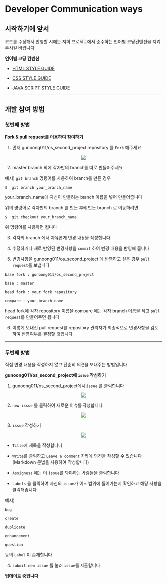 # Developer Communication ways

## 시작하기에 앞서

코드를 수정해서 반영할 시에는 저희 프로젝트에서 준수하는 언어별 코딩컨벤션을 지켜주시길 바랍니다

<strong> 언어별 코딩 컨벤션</strong>

* [HTML STYLE GUIDE](https://github.com/gunoong011/os_second_project/blob/master/modify/html_rule.md)

* [CSS STYLE GUIDE](https://github.com/gunoong011/os_second_project/blob/master/modify/Kimsun.md)

* [JAVA SCRIPT STYLE GUIDE](https://github.com/gunoong011/os_second_project/blob/master/modify/Hong.md)

----


## 개발 참여 방법 

### 첫번째 방법 

<strong> Fork & pull request를 이용하여 참여하기</strong>

1. 먼저 gunoong011/os_second_project repository 를 `Fork` 해주세요 

<p align ="center">
<img src ="https://github.com/gunoong011/test_demo/blob/master/image_test/real_fork.png">
</p>

2. master branch 외에 각자만의 branch를 따로 만들어주세요 

예시) `git branch` 명령어를 사용하여 branch를 만든 경우 

	$  git branch your_branch_name

your_branch_name에 자신이 만들려는 branch 이름을 넣어 만들어줍니다

위의 명령어로 각자만의 branch 를 만든 후에 만든 branch 로 이동하려면 

	$  git checkout your_branch_name 

위 명령어를 사용하면 됩니다

3. 각자의 branch 에서 자유롭게 변경 내용을 작성합니다.

4. 수정하거나 새로 반영된 변경사항을 `commit` 하여 변경 내용을 반영해 줍니다 

5. 변경사항을 gunoong011/os_second_project 에 반영하고 싶은 경우 `pull request`를 보냅니다


```{.no-highlight}
base fork : gunoong011/os_second_project 

base : master 

head fork : your fork repository 

compare : your_branch_name
```

head fork에 각자 repository 이름을 compare 에는 각자 branch 이름을 적고 `pull request`를 만들어주면 됩니다

6. 이렇게 보내신 pull request를 repository 관리자가 최종적으로 변경사항을 검토하여 반영여부를 결정할 것입니다

---

### 두번째 방법 

직접 변경 내용을 작성하지 않고 단순히 의견을 보내주는 방법입니다

<strong>gunoong011/os_second_project에 `issue` 작성하기</strong>

1. gunoong011/os_second_project에서 `issue` 를 클릭합니다

<p align ="center">
<img src ="https://github.com/gunoong011/test_demo/blob/master/image_test/create_issue2.png">
</p>

2. `new issue` 를 클릭하여 새로운 이슈를 작성합니다

<p align ="center">
<img src ="https://github.com/gunoong011/test_demo/blob/master/image_test/new_issue3.png">
</p>

3. `issue` 작성하기 

<p align ="center">
<img src ="https://github.com/gunoong011/test_demo/blob/master/image_test/issue_write.png">
</p>

* `Title`에 제목을 작성합니다 

* `Write`를 클릭하고 `Leave a comment` 자리에 의견을 작성할 수 있습니다 (Markdown 문법을 사용하여 작성합니다)

* `Assigness` 에는 이 `issue`를 봐야하는 사람들을 클릭합니다 

* `Labels` 을 클릭하여 자신의 `issue`가 어느 범위에 들어가는지 확인하고 해당 사항을 클릭해줍니다

예시) 

`bug`

`create` 

`duplicate` 

`enhancement`

`question` 

등의 `Label` 이 존재합니다

4. `submit new issue` 를 눌러 `issue`를 제출합니다

**업데이트 중입니다**